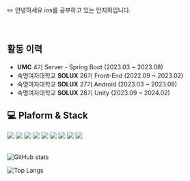 <div>
<p>✏️ 안녕하세요 ios를 공부하고 있는 안지희입니다.</p></br>


## 활동 이력

- **UMC** 4기 Server - Spring Boot (2023.03 ~ 2023.08)
- 숙명여자대학교 **SOLUX** 26기 Front-End (2022.09 ~ 2023.02)
- 숙명여자대학교 **SOLUX** 27기 Android (2023.03 ~ 2023.08)
- 숙명여자대학교 **SOLUX** 28기 Unity (2023.09 ~ 2024.02)



## 💻 Plaform & Stack
<img src="https://img.shields.io/badge/Swift-F05138?style=flat&logo=Swift&logoColor=white"/>
<img src="https://img.shields.io/badge/Python-3776AB?style=flat&logo=python&logoColor=white"/>
<img src="https://img.shields.io/badge/C-A8B9CC?style=flat&logo=C&logoColor=white"/>
<img src="https://img.shields.io/badge/Java-007396?style=flat&logo=OpenJDK&logoColor=white"/>
<img src="https://img.shields.io/badge/JavaScript-F7DF1E?style=flat&logo=javascript&logoColor=black">
<img src="https://img.shields.io/badge/React-61DAFB?style=flat&logo=react&logoColor=black">
<img src="https://img.shields.io/badge/HTML-E34F26?style=flat&logo=html5&logoColor=white">
<img src="https://img.shields.io/badge/CSS-1572B6?style=flat&logo=css3&logoColor=white">
<img src="https://img.shields.io/badge/Android-3DDC84?style=flat&logo=Android&logoColor=white">


</br>
</br>



![GitHub stats](https://github-readme-stats.vercel.app/api?username=Anjihee&show_icons=true&theme=radical)

![Top Langs](https://github-readme-stats.vercel.app/api/top-langs/?username=Anjihee)

</div>


